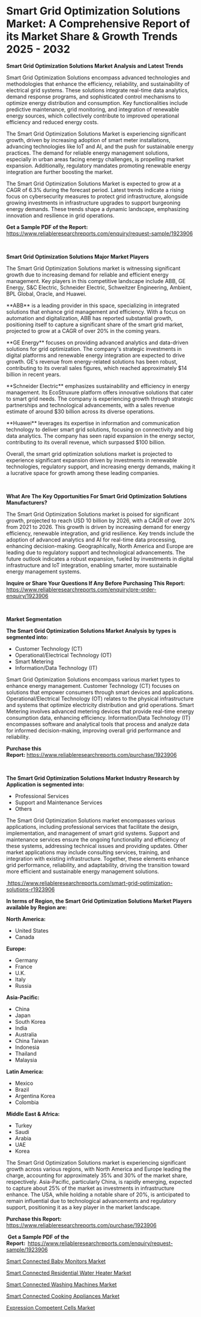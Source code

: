 <p><h1>Smart Grid Optimization Solutions Market: A Comprehensive Report of its Market Share & Growth Trends 2025 - 2032</h1></p><p><strong>Smart Grid Optimization Solutions Market Analysis and Latest Trends</strong></p>
<p><p>Smart Grid Optimization Solutions encompass advanced technologies and methodologies that enhance the efficiency, reliability, and sustainability of electrical grid systems. These solutions integrate real-time data analytics, demand response programs, and sophisticated control mechanisms to optimize energy distribution and consumption. Key functionalities include predictive maintenance, grid monitoring, and integration of renewable energy sources, which collectively contribute to improved operational efficiency and reduced energy costs.</p><p>The Smart Grid Optimization Solutions Market is experiencing significant growth, driven by increasing adoption of smart meter installations, advancing technologies like IoT and AI, and the push for sustainable energy practices. The demand for reliable energy management solutions, especially in urban areas facing energy challenges, is propelling market expansion. Additionally, regulatory mandates promoting renewable energy integration are further boosting the market.</p><p>The Smart Grid Optimization Solutions Market is expected to grow at a CAGR of 6.3% during the forecast period. Latest trends indicate a rising focus on cybersecurity measures to protect grid infrastructure, alongside growing investments in infrastructure upgrades to support burgeoning energy demands. These trends shape a dynamic landscape, emphasizing innovation and resilience in grid operations.</p></p>
<p><strong>Get a Sample PDF of the Report:&nbsp;</strong> <a href="https://www.reliableresearchreports.com/enquiry/request-sample/1923906?utm_campaign=118&utm_medium=2&utm_source=Github&utm_content=ia&utm_term=14012025&utm_id=smart-grid-optimization-solutions">https://www.reliableresearchreports.com/enquiry/request-sample/1923906</a></p>
<p>&nbsp;</p>
<p><strong>Smart Grid Optimization Solutions Major Market Players</strong></p>
<p><p>The Smart Grid Optimization Solutions market is witnessing significant growth due to increasing demand for reliable and efficient energy management. Key players in this competitive landscape include ABB, GE Energy, S&C Electric, Schneider Electric, Schweitzer Engineering, Ambient, BPL Global, Oracle, and Huawei.</p><p>**ABB** is a leading provider in this space, specializing in integrated solutions that enhance grid management and efficiency. With a focus on automation and digitalization, ABB has reported substantial growth, positioning itself to capture a significant share of the smart grid market, projected to grow at a CAGR of over 20% in the coming years.</p><p>**GE Energy** focuses on providing advanced analytics and data-driven solutions for grid optimization. The company's strategic investments in digital platforms and renewable energy integration are expected to drive growth. GE's revenue from energy-related solutions has been robust, contributing to its overall sales figures, which reached approximately $14 billion in recent years.</p><p>**Schneider Electric** emphasizes sustainability and efficiency in energy management. Its EcoStruxure platform offers innovative solutions that cater to smart grid needs. The company is experiencing growth through strategic partnerships and technological advancements, with a sales revenue estimate of around $30 billion across its diverse operations.</p><p>**Huawei** leverages its expertise in information and communication technology to deliver smart grid solutions, focusing on connectivity and big data analytics. The company has seen rapid expansion in the energy sector, contributing to its overall revenue, which surpassed $100 billion.</p><p>Overall, the smart grid optimization solutions market is projected to experience significant expansion driven by investments in renewable technologies, regulatory support, and increasing energy demands, making it a lucrative space for growth among these leading companies.</p></p>
<p>&nbsp;</p>
<p><strong>What Are The Key Opportunities For Smart Grid Optimization Solutions Manufacturers?</strong></p>
<p><p>The Smart Grid Optimization Solutions market is poised for significant growth, projected to reach USD 10 billion by 2026, with a CAGR of over 20% from 2021 to 2026. This growth is driven by increasing demand for energy efficiency, renewable integration, and grid resilience. Key trends include the adoption of advanced analytics and AI for real-time data processing, enhancing decision-making. Geographically, North America and Europe are leading due to regulatory support and technological advancements. The future outlook indicates a robust expansion, fueled by investments in digital infrastructure and IoT integration, enabling smarter, more sustainable energy management systems.</p></p>
<p><strong>Inquire or Share Your Questions If Any Before Purchasing This Report:</strong> <a href="https://www.reliableresearchreports.com/enquiry/pre-order-enquiry/1923906?utm_campaign=118&utm_medium=2&utm_source=Github&utm_content=ia&utm_term=14012025&utm_id=smart-grid-optimization-solutions">https://www.reliableresearchreports.com/enquiry/pre-order-enquiry/1923906</a></p>
<p>&nbsp;</p>
<p><strong>Market Segmentation</strong></p>
<p><strong>The Smart Grid Optimization Solutions Market Analysis by types is segmented into:</strong></p>
<p><ul><li>Customer Technology (CT)</li><li>Operational/Electrical Technology (OT)</li><li>Smart Metering</li><li>Information/Data Technology (IT)</li></ul></p>
<p><p>Smart Grid Optimization Solutions encompass various market types to enhance energy management. Customer Technology (CT) focuses on solutions that empower consumers through smart devices and applications. Operational/Electrical Technology (OT) relates to the physical infrastructure and systems that optimize electricity distribution and grid operations. Smart Metering involves advanced metering devices that provide real-time energy consumption data, enhancing efficiency. Information/Data Technology (IT) encompasses software and analytical tools that process and analyze data for informed decision-making, improving overall grid performance and reliability.</p></p>
<p><strong>Purchase this Report:&nbsp;</strong><a href="https://www.reliableresearchreports.com/purchase/1923906?utm_campaign=118&utm_medium=2&utm_source=Github&utm_content=ia&utm_term=14012025&utm_id=smart-grid-optimization-solutions">https://www.reliableresearchreports.com/purchase/1923906</a></p>
<p>&nbsp;</p>
<p><strong>The Smart Grid Optimization Solutions Market Industry Research by Application is segmented into:</strong></p>
<p><ul><li>Professional Services</li><li>Support and Maintenance Services</li><li>Others</li></ul></p>
<p><p>The Smart Grid Optimization Solutions market encompasses various applications, including professional services that facilitate the design, implementation, and management of smart grid systems. Support and maintenance services ensure the ongoing functionality and efficiency of these systems, addressing technical issues and providing updates. Other market applications may include consulting services, training, and integration with existing infrastructure. Together, these elements enhance grid performance, reliability, and adaptability, driving the transition toward more efficient and sustainable energy management solutions.</p></p>
<p><a href="https://www.reliableresearchreports.com/smart-grid-optimization-solutions-r1923906?utm_campaign=118&utm_medium=2&utm_source=Github&utm_content=ia&utm_term=14012025&utm_id=smart-grid-optimization-solutions">&nbsp;https://www.reliableresearchreports.com/smart-grid-optimization-solutions-r1923906</a></p>
<p><strong>In terms of Region, the Smart Grid Optimization Solutions Market Players available by Region are:</strong></p>
<p>
    <p> <strong> North America: </strong>
        <ul>
            <li>United States</li>
            <li>Canada</li>
        </ul>
        </p> 
    <p> <strong> Europe: </strong>
        <ul>
            <li>Germany</li>
            <li>France</li>
            <li>U.K.</li>
            <li>Italy</li>
            <li>Russia</li>
        </ul>
        </p> 
    <p> <strong> Asia-Pacific: </strong>
        <ul>
            <li>China</li>
            <li>Japan</li>
            <li>South Korea</li>
            <li>India</li>
            <li>Australia</li>
            <li>China Taiwan</li>
            <li>Indonesia</li>
            <li>Thailand</li>
            <li>Malaysia</li>
        </ul>
        </p> 
    <p> <strong> Latin America: </strong>
        <ul>
            <li>Mexico</li>
            <li>Brazil</li>
            <li>Argentina Korea</li>
            <li>Colombia</li>
        </ul>
        </p> 
    <p> <strong> Middle East & Africa: </strong>
        <ul>
            <li>Turkey</li>
            <li>Saudi</li>
            <li>Arabia</li>
            <li>UAE</li>
            <li>Korea</li>
        </ul>
    </p>
    </p>
<p><p>The Smart Grid Optimization Solutions market is experiencing significant growth across various regions, with North America and Europe leading the charge, accounting for approximately 35% and 30% of the market share, respectively. Asia-Pacific, particularly China, is rapidly emerging, expected to capture about 25% of the market as investments in infrastructure enhance. The USA, while holding a notable share of 20%, is anticipated to remain influential due to technological advancements and regulatory support, positioning it as a key player in the market landscape.</p></p>
<p><strong>Purchase this Report: </strong><a href="https://www.reliableresearchreports.com/purchase/1923906?utm_campaign=118&utm_medium=2&utm_source=Github&utm_content=ia&utm_term=14012025&utm_id=smart-grid-optimization-solutions">https://www.reliableresearchreports.com/purchase/1923906</a></p>
<p>&nbsp;<strong>Get a Sample PDF of the Report:&nbsp;&nbsp;</strong><a href="https://www.reliableresearchreports.com/enquiry/request-sample/1923906?utm_campaign=118&utm_medium=2&utm_source=Github&utm_content=ia&utm_term=14012025&utm_id=smart-grid-optimization-solutions">https://www.reliableresearchreports.com/enquiry/request-sample/1923906</a></p>
<p><strong></strong></p>
<p><p><a href="https://github.com/tambraunrue691969/Market-Research-Report-List-1/blob/main/smart-connected-baby-monitors-market.md?utm_campaign=118&utm_medium=2&utm_source=Github&utm_content=ia&utm_term=14012025&utm_id=smart-grid-optimization-solutions">Smart Connected Baby Monitors Market</a></p><p><a href="https://github.com/tasiahtahathorn/Market-Research-Report-List-1/blob/main/smart-connected-residential-water-heater-market.md?utm_campaign=118&utm_medium=2&utm_source=Github&utm_content=ia&utm_term=14012025&utm_id=smart-grid-optimization-solutions">Smart Connected Residential Water Heater Market</a></p><p><a href="https://github.com/oslieselotte2192/Market-Research-Report-List-1/blob/main/smart-connected-washing-machines-market.md?utm_campaign=118&utm_medium=2&utm_source=Github&utm_content=ia&utm_term=14012025&utm_id=smart-grid-optimization-solutions">Smart Connected Washing Machines Market</a></p><p><a href="https://github.com/jeastefanowicz7816/Market-Research-Report-List-1/blob/main/smart-connected-cooking-appliances-market.md?utm_campaign=118&utm_medium=2&utm_source=Github&utm_content=ia&utm_term=14012025&utm_id=smart-grid-optimization-solutions">Smart Connected Cooking Appliances Market</a></p><p><a href="https://github.com/tona7vba/Market-Research-Report-List-1/blob/main/expression-competent-cells-market.md?utm_campaign=118&utm_medium=2&utm_source=Github&utm_content=ia&utm_term=14012025&utm_id=smart-grid-optimization-solutions">Expression Competent Cells Market</a></p></p>
